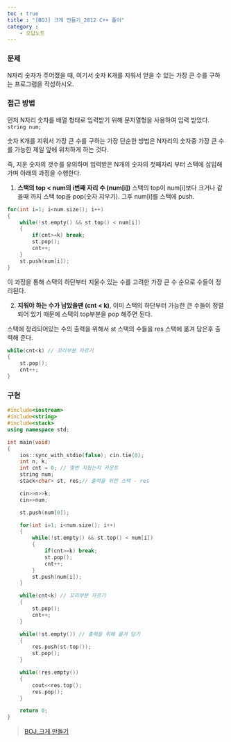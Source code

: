 ```yaml
---
toc : true
title : "[BOJ] 크게 만들기_2812 C++ 풀이"
category : 
    - 오답노트
---
```

### 문제
N자리 숫자가 주어졌을 때, 여기서 숫자 K개를 지워서 얻을 수 있는 가장 큰 수를 구하는 프로그램을 작성하시오.

### 접근 방법
먼저 N자리 숫자를 배열 형태로 입력받기 위해 문자열형을 사용하여 입력 받았다. `string num;`

숫자 K개를 지워서 가장 큰 수를 구하는 가장 단순한 방법은 N자리의 숫자중 가장 큰 수를 가능한 제일 앞에 위치하게 하는 것다. 

즉, 지운 숫자의 갯수를 유의하며 입력받은 N개의 숫자의 첫째자리 부터 스택에 삽입해 가며 아래의 과정을 수행한다.

1. **스택의 top < num의 i번째 자리 수 $($num[i])**
스택의 top이 num[i]보다 크거나 같을때 까지 스택 top을 pop$($숫자 지우기). 그후 num[i]를 스택에 push. 

``` cpp
for(int i=1; i<num.size(); i++)
{
    while(!st.empty() && st.top() < num[i])
    {
        if(cnt>=k) break;
        st.pop();
        cnt++;
    }
    st.push(num[i]);
}
```
이 과정을 통해 스택의 하단부터 지울수 있는 수를 고려한 가장 큰 수 순으로 수들이 정리된다. 

2. **지워야 하는 수가 남았을땐 $($cnt < k)**, 이미 스택의 하단부터 가능한 큰 수들이 정렬되어 있기 때문에 스택의 top부분을 pop 해주면 된다.

스택에 정리되어있는 수의 출력을 위해서 st 스택의 수들을 res 스택에 옮겨 담은후 출력해 준다.

``` cpp
while(cnt<k) // 꼬리부분 자르기
{
    st.pop();
    cnt++;
}
```

### 구현

``` cpp
#include<iostream>
#include<string>
#include<stack>
using namespace std;

int main(void)
{
    ios::sync_with_stdio(false); cin.tie(0);
    int n, k;
    int cnt = 0; // 몇번 지웠는지 카운트
    string num;
    stack<char> st, res;// 출력을 위한 스택 - res

    cin>>n>>k;
    cin>>num;

    st.push(num[0]);

    for(int i=1; i<num.size(); i++)
    {
        while(!st.empty() && st.top() < num[i])
        {
            if(cnt>=k) break;
            st.pop();
            cnt++;
        }
        st.push(num[i]);
    }

    while(cnt<k) // 꼬리부분 자르기
    {
        st.pop();
        cnt++;
    }

    while(!st.empty()) // 출력을 위해 옮겨 담기
    {
        res.push(st.top());
        st.pop();
    }

    while(!res.empty())
    {
        cout<<res.top();
        res.pop();
    }

    return 0;
}
```

>[BOJ_크게 만들기](https://www.acmicpc.net/problem/2812)